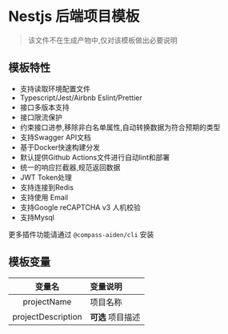 # Nestjs 后端项目模板

> 该文件不在生成产物中,仅对该模板做出必要说明

## 模板特性

* 支持读取环境配置文件
* Typescript/Jest/Airbnb Eslint/Prettier
* 接口多版本支持
* 接口限流保护
* 约束接口进参,移除非白名单属性,自动转换数据为符合预期的类型
* 支持Swagger API文档
* 基于Docker快速构建分发
* 默认提供Github Actions文件进行自动lint和部署
* 统一的响应拦截器,规范返回数据
* JWT Token处理
* 支持连接到Redis
* 支持使用 Email
* 支持Google reCAPTCHA v3 人机校验
* 支持Mysql

更多插件功能请通过 `@compass-aiden/cli` 安装

## 模板变量


|       变量名       | 变量说明                  |
| :----------------: | :------------------------ |
|    projectName     | 项目名称                  |
| projectDescription | **可选** 项目描述         |
